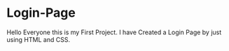 # Login-Page
Hello Everyone this is my First Project. I have Created a Login Page by just using HTML and CSS.
